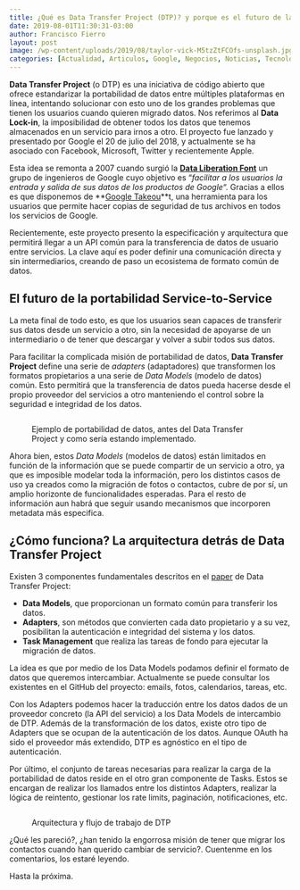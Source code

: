 ```yaml
---
title: ¿Qué es Data Transfer Project (DTP)? y porque es el futuro de la portabilidad de datos entre servicios online
date: 2019-08-01T11:30:31-03:00
author: Francisco Fierro
layout: post
image: /wp-content/uploads/2019/08/taylor-vick-M5tzZtFCOfs-unsplash.jpg
categories: [Actualidad, Articulos, Google, Negocios, Noticias, Tecnología]
---
```

**Data Transfer Project** (o DTP) es una iniciativa de código abierto que ofrece estandarizar la portabilidad de datos entre múltiples plataformas en línea, intentando solucionar con esto uno de los grandes problemas que tienen los usuarios cuando quieren migrado datos. Nos referimos al **Data Lock-in**, la imposibilidad de obtener todos los datos que tenemos almacenados en un servicio para irnos a otro. El proyecto fue lanzado y presentado por Google el 20 de julio del 2018, y actualmente se ha asociado con Facebook, Microsoft, Twitter y recientemente Apple.

Esta idea se remonta a 2007 cuando surgió la **[Data Liberation Font](http://dataliberation.blogspot.com/)** un grupo de ingenieros de Google cuyo objetivo es &#8220;_facilitar a los usuarios la entrada y salida de sus datos de los productos de Google_&#8220;. Gracias a ellos es que disponemos de **[Google Takeou](https://takeout.google.com/)**t, una herramienta para los usuarios que permite hacer copias de seguridad de tus archivos en todos los servicios de Google. 

Recientemente, este proyecto presento la especificación y arquitectura que permitirá llegar a un API común para la transferencia de datos de usuario entre servicios. La clave aquí es poder definir una comunicación directa y sin intermediarios, creando de paso un ecosistema de formato común de datos.

## El futuro de la portabilidad Service-to-Service

La meta final de todo esto, es que los usuarios sean capaces de transferir sus datos desde un servicio a otro, sin la necesidad de apoyarse de un intermediario o de tener que descargar y volver a subir todos sus datos.

Para facilitar la complicada misión de portabilidad de datos, **Data Transfer Project** define una serie de _adapters_ (adaptadores) que transformen los formatos propietarios a una serie de _Data Models_ (modelo de datos) común. Esto permitirá que la transferencia de datos pueda hacerse desde el propio proveedor del servicios a otro manteniendo el control sobre la seguridad e integridad de los datos.<figure class="wp-block-image">

<img src="https://consultancysoft.com/wp-content/uploads/2019/08/Imagen1-1024x532.png" alt="" class="wp-image-2754" srcset="https://consultancysoft.com/wp-content/uploads/2019/08/Imagen1-1024x532.png 1024w, https://consultancysoft.com/wp-content/uploads/2019/08/Imagen1-300x156.png 300w, https://consultancysoft.com/wp-content/uploads/2019/08/Imagen1-768x399.png 768w, https://consultancysoft.com/wp-content/uploads/2019/08/Imagen1.png 1366w" sizes="(max-width: 1024px) 100vw, 1024px" /> <figcaption>Ejemplo de portabilidad de datos, antes del Data Transfer Project y como sería estando implementado.</figcaption></figure> 

Ahora bien, estos _Data Models_ (modelos de datos) están limitados en función de la información que se puede compartir de un servicio a otro, ya que es imposible modelar toda la información, pero los distintos casos de uso ya creados como la migración de fotos o contactos, cubre de por sí, un amplio horizonte de funcionalidades esperadas. Para el resto de información aun habrá que seguir usando mecanismos que incorporen metadata más especifica.

## ¿Cómo funciona? La arquitectura detrás de Data Transfer Project

Existen 3 componentes fundamentales descritos en el [paper](https://datatransferproject.dev/dtp-overview.pdf) de Data Transfer Project:

  * **Data Models**, que proporcionan un formato común para transferir los datos.
  * **Adapters**, son métodos que convierten cada dato propietario y a su vez, posibilitan la autenticación e integridad del sistema y los datos.
  * **Task Management** que realiza las tareas de fondo para ejecutar la migración de datos.

La idea es que por medio de los Data Models podamos definir el formato de datos que queremos intercambiar. Actualmente se puede consultar los existentes en el GitHub del proyecto: emails, fotos, calendarios, tareas, etc.

Con los Adapters podemos hacer la traducción entre los datos dados de un proveedor concreto (la API del servicio) a los Data Models de intercambio de DTP. Además de la transformación de los datos, existe otro tipo de Adapters que se ocupan de la autenticación de los datos. Aunque OAuth ha sido el proveedor más extendido, DTP es agnóstico en el tipo de autenticación.

Por último, el conjunto de tareas necesarias para realizar la carga de la portabilidad de datos reside en el otro gran componente de Tasks. Estos se encargan de realizar los llamados entre los distintos Adapters, realizar la lógica de reintento, gestionar los rate limits, paginación, notificaciones, etc.<figure class="wp-block-image">

<img src="https://consultancysoft.com/wp-content/uploads/2019/08/Imagen2-1024x974.png" alt="" class="wp-image-2755" srcset="https://consultancysoft.com/wp-content/uploads/2019/08/Imagen2-1024x974.png 1024w, https://consultancysoft.com/wp-content/uploads/2019/08/Imagen2-300x285.png 300w, https://consultancysoft.com/wp-content/uploads/2019/08/Imagen2-768x730.png 768w, https://consultancysoft.com/wp-content/uploads/2019/08/Imagen2.png 1366w" sizes="(max-width: 1024px) 100vw, 1024px" /> <figcaption>Arquitectura y flujo de trabajo de DTP </figcaption></figure> 

¿Qué les pareció?, ¿han tenido la engorrosa misión de tener que migrar los contactos cuando han querido cambiar de servicio?. Cuentenme en los comentarios, los estaré leyendo. 

Hasta la próxima.